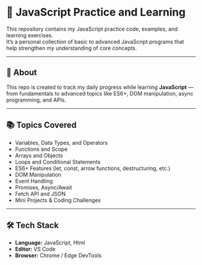 # 🧠 JavaScript Practice and Learning

This repository contains my JavaScript practice code, examples, and learning exercises.  
It’s a personal collection of basic to advanced JavaScript programs that help strengthen my understanding of core concepts.

---

## 🚀 About
This repo is created to track my daily progress while learning **JavaScript** — from fundamentals to advanced topics like ES6+, DOM manipulation, async programming, and APIs.

---

## 📚 Topics Covered
- Variables, Data Types, and Operators  
- Functions and Scope  
- Arrays and Objects  
- Loops and Conditional Statements  
- ES6+ Features (let, const, arrow functions, destructuring, etc.)  
- DOM Manipulation  
- Event Handling  
- Promises, Async/Await  
- Fetch API and JSON  
- Mini Projects & Coding Challenges

---

## 🛠️ Tech Stack
- **Language:** JavaScript, Html
- **Editor:** VS Code  
- **Browser:** Chrome / Edge DevTools
